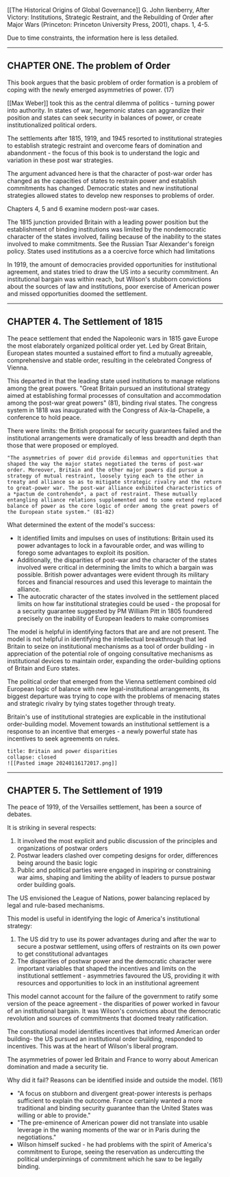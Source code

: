 [[The Historical Origins of Global Governance]]
G. John Ikenberry, After Victory: Institutions, Strategic Restraint, and the Rebuilding of Order after Major Wars (Princeton: Princeton University Press, 2001), chaps. 1, 4-5.

Due to time constraints, the information here is less detailed.

---
## CHAPTER ONE. The problem of Order

This book argues that the basic problem of order formation is a problem of coping with the newly emerged asymmetries of power. (17)

[[Max Weber]] took this as the central dilemma of politics - turning power into authority. In states of war, hegemonic states can aggrandize their position and states can seek security in balances of power, or create institutionalized political orders.

The settlements after 1815, 1919, and 1945 resorted to institutional strategies to establish strategic restraint and overcome fears of domination and abandonment - the focus of this book is to understand the logic and variation in these post war strategies.

The argument advanced here is that the character of post-war order has changed as the capacities of states to restrain power and establish commitments has changed. Democratic states and new institutional strategies allowed states to develop new responses to problems of order.

Chapters 4, 5 and 6 examine modern post-war cases.

The 1815 junction provided Britain with a leading power position but the establishment of binding institutions was limited by the nondemocratic character of the states involved, failing because of the inability to the states involved to make commitments. See the Russian Tsar Alexander's foreign policy. States used institutions as a a coercive force which had limitations

In 1919, the amount of democracies provided opportunities for institutional agreement, and states tried to draw the US into a security commitment. An institutional bargain was within reach, but Wilson's stubborn convictions about the sources of law and institutions, poor exercise of American power and missed opportunities doomed the settlement.

---
## CHAPTER 4. The Settlement of 1815

The peace settlement that ended the Napoleonic wars in 1815 gave Europe the most elaborately organized political order yet. Led by Great Britain, European states mounted a sustained effort to find a mutually agreeable, comprehensive and stable order, resulting in the celebrated Congress of Vienna.

This departed in that the leading state used institutions to manage relations among the great powers. "Great Britain pursued an institutional strategy aimed at establishing formal processes of consultation and accommodation among the post-war great powers" (81), binding rival states. The congress system in 1818 was inaugurated with the Congress of Aix-la-Chapelle, a conference to hold peace.

There were limits: the British proposal for security guarantees failed and the institutional arrangements were dramatically of less breadth and depth than those that were proposed or employed.

```ad-quote
"The asymmetries of power did provide dilemmas and opportunities that shaped the way the major states negotiated the terms of post-war order. Moreover, Britain and the other major powers did pursue a strategy of mutual restraint, loosely tying each to the other in treaty and alliance so as to mitigate strategic rivalry and the return to great-power war. The post-war alliance exhibited characteristics of a *pactum de controhendo*, a pact of restraint. These mutually entangling alliance relations supplemented and to some extend replaced balance of power as the core logic of order among the great powers of the European state system." (81-82)
```

What determined the extent of the model's success:
- It identified limits and impulses on uses of institutions: Britain used its power advantages to lock in a favourable order, and was willing to forego some advantages to exploit its position. 
- Additionally, the disparities of post-war and the character of the states involved were critical in determining the limits to which a bargain was possible. British power advantages were evident through its military forces and financial resources and used this leverage to maintain the alliance.
- The autocratic character of the states involved in the settlement placed limits on how far institutional strategies could be used - the proposal for a security guarantee suggested by PM William Pitt in 1805 foundered precisely on the inability of European leaders to make compromises

The model is helpful in identifying factors that are and are not present.
The model is not helpful in identifying the intellectual breakthrough that led Britain to seize on institutional mechanisms as a tool of order building - in appreciation of the potential role of ongoing consultative mechanisms as institutional devices to maintain order, expanding the order-building options of Britain and Euro states. 

The political order that emerged from the Vienna settlement combined old European logic of balance with new legal-institutional arrangements, its biggest departure was trying to cope with the problems of menacing states and strategic rivalry by tying states together through treaty.

Britain's use of institutional strategies are explicable in the institutional order-building model. Movement towards an institutional settlement is a response to an incentive that emerges - a newly powerful state has incentives to seek agreements on rules.

```ad-seealso
title: Britain and power disparities
collapse: closed
![[Pasted image 20240116172017.png]]
```


---
## CHAPTER 5. The Settlement of 1919

The peace of 1919, of the Versailles settlement, has been a source of debates.

It is striking in several respects:
1. It involved the most explicit and public discussion of the principles and organizations of postwar orders
2. Postwar leaders clashed over competing designs for order, differences being around the basic logic
3. Public and political parties were engaged in inspiring or constraining war aims, shaping and limiting the ability of leaders to pursue postwar order building goals.

The US envisioned the League of Nations, power balancing replaced by legal and rule-based mechanisms.

This model is useful in identifying the logic of America's institutional strategy:
1. The US did try to use its power advantages during and after the war to secure a postwar settlement, using offers of restraints on its own power to get constitutional advantages
2. The disparities of postwar power and the democratic character were important variables that shaped the incentives and limits on the institutional settlement - asymmetries favoured the US, providing it with resources and opportunities to lock in an institutional agreement

This model cannot account for the failure of the government to ratify some version of the peace agreement - the disparities of power worked in favour of an institutional bargain. It was Wilson's convictions about the democratic revolution and sources of commitments that doomed treaty ratification.

The constitutional model identifies incentives that informed American order building- the US pursued an institutional order building, responded to incentives. This was at the heart of Wilson's liberal program.

The asymmetries of power led Britain and France to worry about American domination and made a security tie.

Why did it fail? Reasons can be identified inside and outside the model. (161)

- "A focus on stubborn and divergent great-power interests is perhaps sufficient to explain the outcome. France certainly wanted a more traditional and binding security guarantee than the United States was willing or able to provide."
- "The pre-eminence of American power did not translate into usable leverage in the waning moments of the war or in Paris during the negotiations."
- Wilson himself sucked - he had problems with the spirit of America's commitment to Europe, seeing the reservation as undercutting the political underpinnings of commitment which he saw to be legally binding.